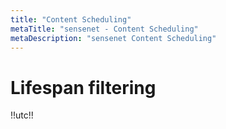 ```yaml
---
title: "Content Scheduling"
metaTitle: "sensenet - Content Scheduling"
metaDescription: "sensenet Content Scheduling"
---
```


# Lifespan filtering

!!utc!!
